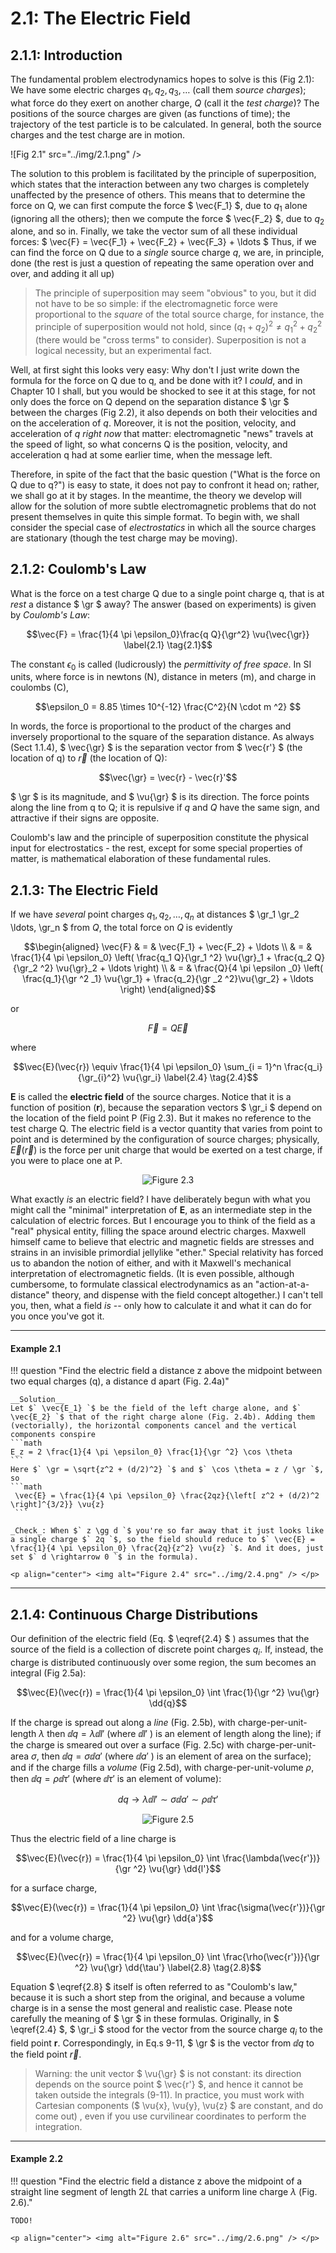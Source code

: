 # 2.1: The Electric Field

## 2.1.1: Introduction

The fundamental problem electrodynamics hopes to solve is this (Fig 2.1): We have some electric charges $` q_1, q_2, q_3, \ldots `$ (call them *source charges*); what force do they exert on another charge, $` Q `$ (call it the *test charge*)? The positions of the source charges are given (as functions of time); the trajectory of the test particle is to be calculated. In general, both the source charges and the test charge are in motion.

![Fig 2.1" src="../img/2.1.png" /> </p>

The solution to this problem is facilitated by the principle of superposition, which states that the interaction between any two charges is completely unaffected by the presence of others. This means that to determine the force on Q, we can first compute the force $` \vec{F_1} `$, due to $` q_1 `$ alone (ignoring all the others); then we compute the force $` \vec{F_2} `$, due to $` q_2 `$ alone, and so in. Finally, we take the vector sum of all these individual forces: $` \vec{F} = \vec{F_1} + \vec{F_2} + \vec{F_3} + \ldots `$ Thus, if we can find the force on Q due to a _single_ source charge $` q `$, we are, in principle, done (the rest is just a question of repeating the same operation over and over, and adding it all up)


 > The principle of superposition may seem "obvious" to you, but it did not have to be so simple: if the electromagnetic force were proportional to the _square_ of the total source charge, for instance, the principle of superposition would not hold, since $` (q_1 + q_2)^2 \neq q_1 ^2 + q_2 ^2 `$ (there would be "cross terms" to consider). Superposition is not a logical necessity, but an experimental fact.

Well, at first sight this looks very easy: Why don't I just write down the formula for the force on Q due to q, and be done with it? I _could_, and in Chapter 10 I shall, but you would be shocked to see it at this stage, for not only does the force on Q depend on the separation distance $` \gr `$ between the charges (Fig 2.2), it also depends on both their velocities and on the acceleration of $` q `$. Moreover, it is not the position, velocity, and acceleration of $` q `$ _right now_ that matter: electromagnetic "news" travels at the speed of light, so what concerns Q is the position, velocity, and acceleration q had at some earlier time, when the message left.

Therefore, in spite of the fact that the basic question ("What is the force on Q due to q?") is easy to state, it does not pay to confront it head on; rather, we shall go at it by stages. In the meantime, the theory we develop will allow for the solution of more subtle electromagnetic problems that do not present themselves in quite this simple format. To begin with, we shall consider the special case of *electrostatics* in which all the source charges are stationary (though the test charge may be moving).

## 2.1.2: Coulomb's Law

What is the force on a test charge Q due to a single point charge q, that is at _rest_ a distance $` \gr `$ away? The answer (based on experiments) is given by *Coulomb's Law*:

```math
\vec{F} = \frac{1}{4 \pi \epsilon_0}\frac{q Q}{\gr^2} \vu{\vec{\gr}}   \label{2.1} \tag{2.1}
```

The constant $` \epsilon_0 `$  is called (ludicrously) the *permittivity of free space*. In SI units, where force is in newtons (N), distance in meters (m), and charge in coulombs (C), 
```math
\epsilon_0 = 8.85 \times 10^{-12} \frac{C^2}{N \cdot m ^2} 
```

In words, the force is proportional to the product of the charges and inversely proportional to the square of the separation distance. As always (Sect 1.1.4), $` \vec{\gr} `$ is the separation vector from $` \vec{r'} `$ (the location of q) to $` \vec{r} `$ (the location of Q): 
```math
\vec{\gr} = \vec{r} - \vec{r}'
```

$` \gr `$ is its magnitude, and $` \vu{\gr} `$ is its direction. The force points along the line from q to Q; it is repulsive if _q_ and _Q_ have the same sign, and attractive if their signs are opposite.

Coulomb's law and the principle of superposition constitute the physical input for electrostatics - the rest, except for some special properties of matter, is mathematical elaboration of these fundamental rules.

## 2.1.3: The Electric Field

If we have _several_ point charges $` q_1, q_2, \ldots , q_n `$  at distances $` \gr_1 \gr_2 \ldots, \gr_n `$ from _Q_, the total force on _Q_ is evidently
```math
\begin{aligned}
\vec{F} & = & \vec{F_1} + \vec{F_2} + \ldots \\
& = & \frac{1}{4 \pi \epsilon_0} \left( \frac{q_1 Q}{\gr_1 ^2} \vu{\gr}_1 + \frac{q_2 Q}{\gr_2 ^2} \vu{\gr}_2 + \ldots \right) \\
& = & \frac{Q}{4 \pi \epsilon _0} \left( \frac{q_1}{\gr ^2 _1} \vu{\gr_1} + \frac{q_2}{\gr _2 ^2}\vu{\gr_2} + \ldots \right) 
\end{aligned}
```

or
```math
\vec{F} = Q \vec{E} \label{2.3} \tag{2.3}
```

where 
```math
\vec{E}(\vec{r}) \equiv \frac{1}{4 \pi \epsilon_0} \sum_{i = 1}^n \frac{q_i}{\gr_{i}^2} \vu{\gr_i} \label{2.4} \tag{2.4}
```

**E** is called the **electric field** of the source charges. Notice that it is a function of position (**r**), because the separation vectors $` \gr_i `$ depend on the location of the field point P (Fig 2.3). But it makes no reference to the test charge Q. The electric field is a vector quantity that varies from point to point and is determined by the configuration of source charges; physically, $` \vec{E}(\vec{r}) `$ is the force per unit charge that would be exerted on a test charge, if you were to place one at P.

<p align="center"> <img alt="Figure 2.3" src="../img/2.3.png" /> </p>

What exactly _is_ an electric field? I have deliberately begun with what you might call the "minimal" interpretation of __E__, as an intermediate step in the calculation of electric forces. But I encourage you to think of the field as a "real" physical entity, filling the space around electric charges. Maxwell himself came to believe that electric and magnetic fields are stresses and strains in an invisible primordial jellylike "ether." Special relativity has forced us to abandon the notion of either, and with it Maxwell's mechanical interpretation of electromagnetic fields. (It is even possible, although cumbersome, to formulate classical electrodynamics as an "action-at-a-distance" theory, and dispense with the field concept altogether.) I can't tell you, then, what a field _is_ -- only how to calculate it and what it can do for you once you've got it.

---
#### Example 2.1

!!! question "Find the electric field a distance z above the midpoint between two equal charges (q), a distance d apart (Fig. 2.4a)"

    __Solution__
    Let $` \vec{E_1} `$ be the field of the left charge alone, and $` \vec{E_2} `$ that of the right charge alone (Fig. 2.4b). Adding them (vectorially), the horizontal components cancel and the vertical components conspire
    ```math
    E_z = 2 \frac{1}{4 \pi \epsilon_0} \frac{1}{\gr ^2} \cos \theta
    ```
    Here $` \gr = \sqrt{z^2 + (d/2)^2} `$ and $` \cos \theta = z / \gr `$, so
    ```math
     \vec{E} = \frac{1}{4 \pi \epsilon_0} \frac{2qz}{\left[ z^2 + (d/2)^2 \right]^{3/2}} \vu{z} 
     ``` 

    _Check_: When $` z \gg d `$ you're so far away that it just looks like a single charge $` 2q `$, so the field should reduce to $` \vec{E} = \frac{1}{4 \pi \epsilon_0} \frac{2q}{z^2} \vu{z} `$. And it does, just set $` d \rightarrow 0 `$ in the formula).

    <p align="center"> <img alt="Figure 2.4" src="../img/2.4.png" /> </p>


---  

## 2.1.4: Continuous Charge Distributions

Our definition of the electric field (Eq. $` \eqref{2.4} `$ ) assumes that the source of the field is a collection of discrete point charges $` q_i `$. If, instead, the charge is distributed continuously over some region, the sum becomes an integral (Fig 2.5a):
```math
\vec{E}(\vec{r}) = \frac{1}{4 \pi \epsilon_0} \int \frac{1}{\gr ^2} \vu{\gr} \dd{q}
```

If the charge is spread out along a _line_ (Fig. 2.5b), with charge-per-unit-length $` \lambda `$ then $` \dd{q} = \lambda \dd{l}' `$ (where $` \dd{l}' `$ ) is an element of length along the line); if the charge is smeared out over a surface (Fig. 2.5c) with charge-per-unit-area $` \sigma `$, then $` \dd{q} = \sigma \dd{a}' `$  (where $` \dd{a'} `$ ) is an element of area on the surface); and if the charge fills a _volume_ (Fig 2.5d), with charge-per-unit-volume $` \rho `$, then $` \dd{q} = \rho\dd{\tau'} `$ (where $` \dd{\tau'} `$ is an element of volume):
```math
dq \rightarrow \lambda \dd{l'} \sim \sigma \dd{a'} \sim \rho \dd{\tau'}
```

<p align="center"> <img alt="Figure 2.5" src="../img/2.5.png" /> </p>

Thus the electric field of a line charge is
```math
\vec{E}(\vec{r}) = \frac{1}{4 \pi \epsilon_0} \int \frac{\lambda(\vec{r'})}{\gr ^2} \vu{\gr} \dd{l'}
```
for a surface charge,
```math
\vec{E}(\vec{r}) = \frac{1}{4 \pi \epsilon_0} \int \frac{\sigma(\vec{r'})}{\gr ^2} \vu{\gr} \dd{a'}
```
and for a volume charge,
```math
\vec{E}(\vec{r}) = \frac{1}{4 \pi \epsilon_0} \int \frac{\rho(\vec{r'})}{\gr ^2} \vu{\gr} \dd{\tau'} \label{2.8} \tag{2.8}
```

Equation $` \eqref{2.8} `$ itself is often referred to as "Coulomb's law," because it is such a short step from the original, and because a volume charge is in a sense the most general and realistic case. Please note carefully the meaning of $` \gr `$ in these formulas. Originally, in $` \eqref{2.4} `$, $` \gr_i `$ stood for the vector from the source charge $` q_i `$ to the field point __r__. Correspondingly, in Eq.s 9-11, $` \gr `$ is the vector from $` \dd{q} `$ to the field point $` \vec{r} `$.

 > Warning: the unit vector $` \vu{\gr} `$ is not constant: its direction depends on the source point $` \vec{r'} `$, and hence it cannot be taken outside the integrals (9-11). In practice, you must work with Cartesian components ($` \vu{x}, \vu{y}, \vu{z} `$ are constant, and do come out) , even if you use curvilinear coordinates to perform the integration.

---

#### Example 2.2

!!! question "Find the electric field a distance z above the midpoint of a straight line segment of length $` 2L `$ that carries a uniform line charge $` \lambda `$ (Fig. 2.6)."

    TODO!

    <p align="center"> <img alt="Figure 2.6" src="../img/2.6.png" /> </p>
